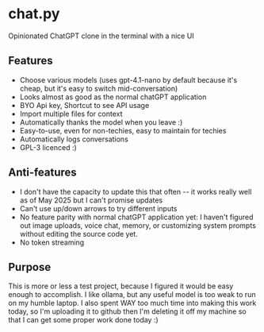 # chat.py
Opinionated ChatGPT clone in the terminal with a nice UI

## Features
- Choose various models (uses gpt-4.1-nano by default because it's cheap, but it's easy to switch mid-conversation)
- Looks almost as good as the normal chatGPT application
- BYO Api key, Shortcut to see API usage
- Import multiple files for context
- Automatically thanks the model when you leave :)
- Easy-to-use, even for non-techies, easy to maintain for techies
- Automatically logs conversations
- GPL-3 licenced :)

## Anti-features
- I don't have the capacity to update this that often -- it works really well as of May 2025 but I can't promise updates
- Can't use up/down arrows to try different inputs
- No feature parity with normal chatGPT application yet: I haven't figured out image uploads, voice chat, memory, or customizing system prompts without editing the source code yet.
- No token streaming

## Purpose
This is more or less a test project, because I figured it would be easy enough to accomplish. I like ollama, but any useful model is too weak to run on my humble laptop. I also spent WAY too much time into making this work today, so I'm uploading it to github then I'm deleting it off my machine so that I can get some proper work done today :)
